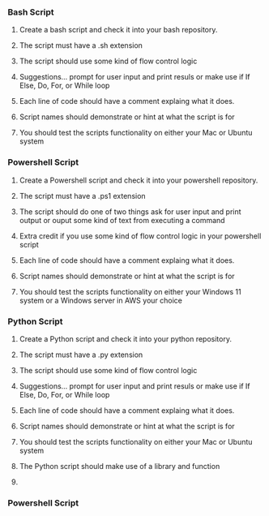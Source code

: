 ### Bash Script

1. Create a bash script and check it into your bash repository.

2. The script must have a .sh extension

3. The script should use some kind of flow control logic

4. Suggestions... prompt for user input and print resuls or make use if If Else, Do, For, or While loop

5. Each line of code should have a comment explaing what it does.

6. Script names should demonstrate or hint at what the script is for

7. You should test the scripts functionality on either your Mac or Ubuntu system


### Powershell Script


1. Create a Powershell script and check it into your powershell repository.

2. The script must have a .ps1 extension

3. The script should do one of two things ask for user input and print output or ouput some kind of text from executing a command

4. Extra credit if you use some kind of flow control logic in your powershell script

5. Each line of code should have a comment explaing what it does.

6. Script names should demonstrate or hint at what the script is for

7. You should test the scripts functionality on either your Windows 11 system or a Windows server in AWS your choice


### Python Script

1. Create a Python script and check it into your python repository.

2. The script must have a .py extension

3. The script should use some kind of flow control logic

4. Suggestions... prompt for user input and print resuls or make use if If Else, Do, For, or While loop

5. Each line of code should have a comment explaing what it does.

6. Script names should demonstrate or hint at what the script is for

7. You should test the scripts functionality on either your Mac or Ubuntu system

8. The Python script should make use of a library and function

9. 


### Powershell Script





